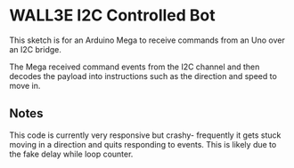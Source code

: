 # WALL3E I2C Controlled Bot
This sketch is for an Arduino Mega to receive commands from an Uno over an I2C bridge.

The Mega received command events from the I2C channel and then decodes the payload into instructions such as the direction and speed to move in.

## Notes
This code is currently very responsive but crashy- frequently it gets stuck moving in a direction and quits responding to events. This is likely due to the fake delay while loop counter.